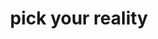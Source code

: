 ---
title: "pick your reality"
related:
  - "you are the birth of a reality"
  - "you're still looping on your LSD trip"
  - "you've been dead for billions of years"
tags:
  - reality
---